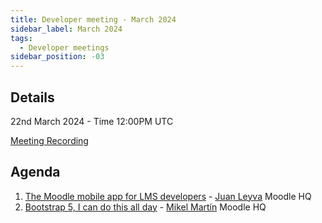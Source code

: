 ```yaml
---
title: Developer meeting - March 2024
sidebar_label: March 2024
tags:
  - Developer meetings
sidebar_position: -03
---
```


## Details

22nd March 2024 - Time 12:00PM UTC

[Meeting Recording](https://moodle.org/mod/bigbluebuttonbn/bbb_view.php?action=play&bn=1&rid=45&rtype=video)

## Agenda

1. [The Moodle mobile app for LMS developers](./_files/2024-03-Juan-presentation.pdf) - [Juan Leyva](https://moodle.org/user/profile.php?id=49568) Moodle HQ
2. [Bootstrap 5, I can do this all day](./_files/2024-03-Mikel-presentation.pdf) - [Mikel Martín](https://moodle.org/user/view.php?id=2781393&course=17245) Moodle HQ
